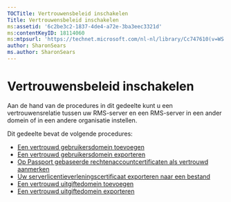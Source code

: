```yaml
---
TOCTitle: Vertrouwensbeleid inschakelen
Title: Vertrouwensbeleid inschakelen
ms:assetid: '6c2be3c2-1837-4de4-a72e-3ba3eec3321d'
ms:contentKeyID: 18114060
ms:mtpsurl: 'https://technet.microsoft.com/nl-nl/library/Cc747610(v=WS.10)'
author: SharonSears
ms.author: SharonSears
---
```


Vertrouwensbeleid inschakelen
=============================

Aan de hand van de procedures in dit gedeelte kunt u een vertrouwensrelatie tussen uw RMS-server en een RMS-server in een ander domein of in een andere organisatie instellen.

Dit gedeelte bevat de volgende procedures:

-   [Een vertrouwd gebruikersdomein toevoegen](https://technet.microsoft.com/ed672e58-6272-4ac0-a434-d1d938037e93)
-   [Een vertrouwd gebruikersdomein exporteren](https://technet.microsoft.com/40281ba3-2674-43ca-aa6d-1deb9302eb0e)
-   [Op Passport gebaseerde rechtenaccountcertificaten als vertrouwd aanmerken](https://technet.microsoft.com/c096fa36-c40d-4b28-843c-e9cbbe8eef70)
-   [Uw serverlicentieverleningscertificaat exporteren naar een bestand](https://technet.microsoft.com/d683a629-71b3-4b11-932b-4ab0317334af)
-   [Een vertrouwd uitgiftedomein toevoegen](https://technet.microsoft.com/731416d8-ddf4-4d4a-9f1a-bbd1ea48fe3c)
-   [Een vertrouwd uitgiftedomein exporteren](https://technet.microsoft.com/3fb138dd-e324-43f8-97e0-da0027a036a3)
